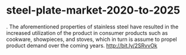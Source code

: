 # steel-plate-market-2020-to-2025
. The aforementioned properties of stainless steel have resulted in the increased utilization of the product in consumer products such as cookware, showpieces, and stoves, which in turn is assume to propel product demand over the coming years. http://bit.ly/2SRvvOk 
